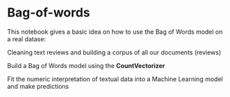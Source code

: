 # Bag-of-words
This notebook gives a basic idea on how to use the Bag of Words model on a real datase:

Cleaning text reviews and building a corpus of all our documents (reviews)

Build a Bag of Words model using the **CountVectorizer**

Fit the numeric interpretation of textual data into a Machine Learning model and make predictions
